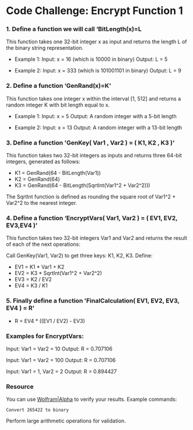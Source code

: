 # Code Challenge: Encrypt Function 1

### 1. Define a function we will call ‘BitLength(x)=L

This function takes one 32-bit integer x as input and returns the length L of the binary string representation.

- Example 1:
Input: x = 16 (which is 10000 in binary)
Output: L = 5

- Example 2:
Input: x = 333 (which is 101001101 in binary)
Output: L = 9


### 2. Define a function ‘GenRand(x)=K'
This function takes one integer x within the interval [1, 512] and returns a random integer K with bit length equal to x.

- Example 1:
Input: x = 5
Output: A random integer with a 5-bit length

- Example 2:
Input: x = 13
Output: A random integer with a 13-bit length

### 3. Define a function 'GenKey( Var1 , Var2 ) = ( K1, K2 , K3 )'
This function takes two 32-bit integers as inputs and returns three 64-bit integers, generated as follows:

- K1 = GenRand(64 - BitLength(Var1))
- K2 = GenRand(64)
- K3 = GenRand(64 - BitLength(SqrtInt(Var1^2 + Var2^2)))

The SqrtInt function is defined as rounding the square root of Var1^2 + Var2^2 to the nearest integer.

### 4. Define a function ‘EncryptVars( Var1, Var2 ) = ( EV1, EV2, EV3,EV4 )'
This function takes two 32-bit integers Var1 and Var2 and returns the result of each of the next operations:

Call GenKey(Var1, Var2) to get three keys: K1, K2, K3.
Define:
- EV1 = K1 * Var1 + K2
- EV2 = K3 * SqrtInt(Var1^2 + Var2^2)
- EV3 = K2 / EV2
- EV4 = K3 / K1

### 5. Finally define a function 'FinalCalculation( EV1, EV2, EV3, EV4 ) = R'
- R = EV4 * ((EV1 / EV2) - EV3)


### Examples for EncryptVars:
Input: Var1 = Var2 = 10
Output: R = 0.707106

Input: Var1 = Var2 = 100
Output: R = 0.707106

Input: Var1 = 1, Var2 = 2
Output: R = 0.894427

### Resource
You can use [Wolfram|Alpha](https://www.wolframalpha.com/) to verify your results. Example commands:

`Convert 265422 to binary`

Perform large arithmetic operations for validation.
